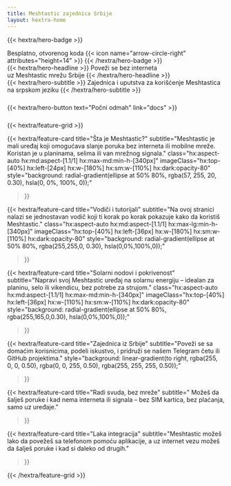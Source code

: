 ```yaml
---
title: Meshtastic zajednica Srbije
layout: hextra-home
---
```

<meta charset="UTF-8">

{{< hextra/hero-badge >}}
  <div class="hx:w-2 hx:h-2 hx:rounded-full hx:bg-primary-400"></div>
  <span>Besplatno, otvorenog koda</span>
  {{< icon name="arrow-circle-right" attributes="height=14" >}}
{{< /hextra/hero-badge >}}

<div class="hx:mt-6 hx:mb-6">
{{< hextra/hero-headline >}}
  Poveži se bez interneta&nbsp;<br class="hx:sm:block hx:hidden" />uz Meshtastic mrežu Srbije
{{< /hextra/hero-headline >}}
</div>

<div class="hx:mb-12">
{{< hextra/hero-subtitle >}}
  Zajednica i uputstva za korišćenje Meshtastica na srpskom jeziku
{{< /hextra/hero-subtitle >}}
</div>

<div style="margin-top: 1.5rem;"></div>

<div class="hx:mb-6">
{{< hextra/hero-button text="Počni odmah" link="docs" >}}
</div>

<div style="margin-top: 1.5rem;"></div>

{{< hextra/feature-grid >}}

{{< hextra/feature-card
    title="Šta je Meshtastic?"
    subtitle="Meshtastic je mali uređaj koji omogućava slanje poruka bez interneta ili mobilne mreže. Koristan je u planinama, selima ili van mrežnog signala."
    class="hx:aspect-auto hx:md:aspect-[1.1/1] hx:max-md:min-h-[340px]"
    imageClass="hx:top-[40%] hx:left-[24px] hx:w-[180%] hx:sm:w-[110%] hx:dark:opacity-80"
    style="background: radial-gradient(ellipse at 50% 80%, rgba(57, 255, 20, 0.30), hsla(0, 0%, 100%, 0));"
  >}}

{{< hextra/feature-card
    title="Vodiči i tutorijali"
    subtitle="Na ovoj stranici nalazi se jednostavan vodič koji ti korak po korak pokazuje kako da koristiš Meshtastic."
    class="hx:aspect-auto hx:md:aspect-[1.1/1] hx:max-lg:min-h-[340px]"
    imageClass="hx:top-[40%] hx:left-[36px] hx:w-[180%] hx:sm:w-[110%] hx:dark:opacity-80"
    style="background: radial-gradient(ellipse at 50% 80%, rgba(255,255,0, 0.30), hsla(0,0%,100%,0));"
  >}}

{{< hextra/feature-card
    title="Solarni nodovi i pokrivenost"
    subtitle="Napravi svoj Meshtastic uređaj na solarnu energiju – idealan za planinu, selo ili vikendicu, bez potrebe za strujom."
    class="hx:aspect-auto hx:md:aspect-[1.1/1] hx:max-md:min-h-[340px]"
    imageClass="hx:top-[40%] hx:left-[36px] hx:w-[110%] hx:sm:w-[110%] hx:dark:opacity-80"
    style="background: radial-gradient(ellipse at 50% 80%, rgba(255,165,0,0.30), hsla(0,0%,100%,0));"
  >}}

{{< hextra/feature-card
    title="Zajednica iz Srbije"
    subtitle="Poveži se sa domaćim korisnicima, podeli iskustvo, i pridruži se našem Telegram četu ili GitHub projektima."
    style="background: linear-gradient(to right, rgba(255, 0, 0, 0.50), rgba(0, 0, 255, 0.50), rgba(255, 255, 255, 0.50));"
  >}}

{{< hextra/feature-card
    title="Radi svuda, bez mreže"
    subtitle=" Možeš da šalješ poruke i kad nema interneta ili signala – bez SIM kartica, bez plaćanja, samo uz uređaje."
  >}}

{{< hextra/feature-card
    title="Laka integracija"
    subtitle="Meshtastic možeš lako da povežeš sa telefonom pomoću aplikacije, a uz internet vezu možeš da šalješ poruke i kad si daleko od drugih."
  >}}

{{< /hextra/feature-grid >}}
